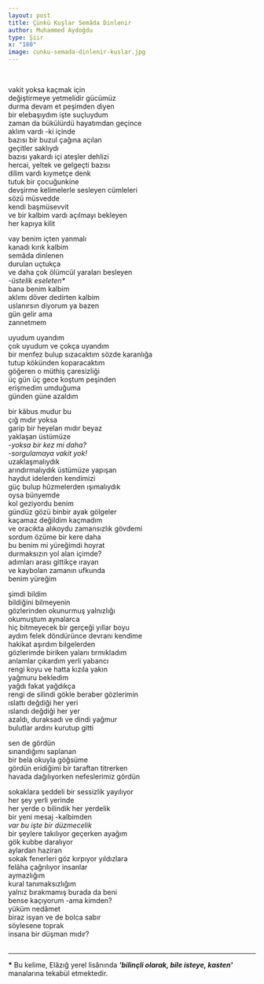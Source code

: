 ```yaml
---
layout: post
title: Çünkü Kuşlar Semâda Dinlenir
author: Muhammed Aydoğdu
type: Şiir
x: "180"
image: cunku-semada-dinlenir-kuslar.jpg
---
```

<br/>

vakit yoksa kaçmak için  
değiştirmeye yetmelidir gücümüz  
durma devam et peşimden diyen  
bir elebaşıydım işte suçluydum  
zaman da bükülürdü hayatımdan geçince  
aklım vardı -ki içinde  
bazısı bir buzul çağına açılan  
geçitler saklıydı  
bazısı yakardı içi ateşler dehlizi  
hercai, yeltek ve gelgeçti bazısı  
dilim vardı kıymetçe denk  
tutuk bir çocuğunkine  
devşirme kelimelerle sesleyen cümleleri  
sözü müsvedde  
kendi başmüsevvit  
ve bir kalbim vardı açılmayı bekleyen  
her kapıya kilit  

vay benim içten yanmalı  
kanadı kırık kalbim  
semâda dinlenen  
durulan uçtukça  
ve daha çok ölümcül yaraları besleyen  
_-üstelik eseleten*_  
bana benim kalbim  
aklımı döver dedirten kalbim  
uslanırsın diyorum ya bazen  
gün gelir ama  
zannetmem

uyudum uyandım  
çok uyudum ve çokça uyandım  
bir menfez bulup sızacaktım sözde karanlığa  
tutup kökünden koparacaktım  
göğeren o müthiş çaresizliği  
üç gün üç gece koştum peşinden  
erişmedim umduğuma  
günden güne azaldım 

bir kâbus mudur bu  
çığ mıdır yoksa  
garip bir heyelan mıdır beyaz  
yaklaşan üstümüze  
_-yoksa bir kez mi daha?_  
_-sorgulamaya vakit yok!_  
uzaklaşmalıydık  
arındırmalıydık üstümüze yapışan  
haydut idelerden kendimizi  
güç bulup hûzmelerden ışımalıydık  
oysa bünyemde  
kol geziyordu benim  
gündüz gözü binbir ayak gölgeler  
kaçamaz değildim kaçmadım  
ve oracıkta alıkoydu zamansızlık gövdemi  
sordum özüme bir kere daha  
bu benim mi yüreğimdi hoyrat  
durmaksızın yol alan içimde?  
adımları arası gittikçe ırayan  
ve kaybolan zamanın ufkunda  
benim yüreğim  

şimdi bildim  
bildiğini bilmeyenin  
gözlerinden okunurmuş yalnızlığı  
okumuştum aynalarca  
hiç bitmeyecek bir gerçeği yıllar boyu   
aydım felek döndürünce devranı kendime  
hakikat aşırdım bilgelerden  
gözlerimde biriken yalanı tırmıkladım  
anlamlar çıkardım yerli yabancı  
rengi koyu ve hatta kızıla yakın  
yağmuru bekledim  
yağdı fakat yağdıkça  
rengi de silindi gökle beraber gözlerimin  
ıslattı değdiği her yeri  
ıslandı değdiği her yer  
azaldı, duraksadı ve dindi yağmur  
bulutlar ardını kurutup gitti  

sen de gördün  
sınandığımı saplanan  
bir bela okuyla göğsüme  
gördün eridiğimi bir taraftan titrerken  
havada dağılıyorken nefeslerimiz gördün  
  
sokaklara şeddeli bir sessizlik yayılıyor  
her şey yerli yerinde  
her yerde o bilindik her yerdelik  
bir yeni mesaj -kalbimden    
_var bu işte bir düzmecelik_  
bir şeylere takılıyor geçerken ayağım  
gök kubbe daralıyor  
aylardan haziran  
sokak fenerleri göz kırpıyor yıldızlara  
felâha çağrılıyor insanlar  
aymazlığım    
kural tanımaksızlığım  
yalnız bırakmamış burada da beni  
bense kaçıyorum -ama kimden?    
yüküm nedâmet  
biraz isyan ve de bolca sabır  
söylesene toprak  
insana bir düşman mıdır?  
<br/>

---

__*__ Bu kelime, Elâzığ yerel lisânında ___'bilinçli olarak, bile isteye, kasten'___ manalarına tekabül etmektedir.
